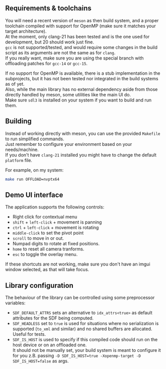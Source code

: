 ## Requirements & toolchains

You will need a recent version of `meson` as then build system, and a proper toolchain compiled with support for OpenMP (make sure it matches your target architecture).  
At the moment, only clang-21 has been tested and is the one used for development, but 20 should work just fine.  
`gcc` is not supported/tested, and would require some changes in the build script as its arguments are not the same as for `clang`.  
If you really want, make sure you are using the special branch with offloading patches for `gcc-14` or `gcc-15`.  

If no support for OpenMP is available, there is a stub implementation in the subprojects, but it has not been tested nor integrated in the build systems as of yet.  
Also, while the main library has no external dependency aside from those directly handled by meson, some utilities like the main UI do.  
Make sure `sdl3` is installed on your system if you want to build and run them.

## Building

Instead of working directly with meson, you can use the provided `Makefile` to run simplified commands.  
Just remember to configure your environment based on your needs/machine.  
If you don't have `clang-21` installed you might have to change the default `platform` file.

For example, on my system:

```bash
make run OFFLOAD=nvptx64
```

## Demo UI interface

The application supports the following controls:
- Right click for contextual menu
- `shift` + `left-click` + movement is panning
- `ctrl` + `left-click` + movement is rotating
- `middle-click` to set the pivot point
- `scroll` to move in or out.
- Numpad digits to rotate at fixed positions.
- `home` to reset all camera tranforms.
- `esc` to toggle the overlay menu.

If these shortcuts are not working, make sure you don't have an imgui window selected, as that will take focus.

## Library configuration

The behaviour of the library can be controlled using some preprocessor variables:
- `SDF_DEFAULT_ATTRS` sets an alternative to `idx_attrs<true>` as default attributes for the SDF being computed.
- `SDF_HEADLESS` set to `true` is used for situations where no serialization is supported (`to_xml` and similar) and no shared buffers are allocated. Useful for tests.
- `SDF_IS_HOST` is used to specify if this compiled code should run on the host device or on an offloaded one.  
  It should not be manually set, your build system is meant to configure it for you z.B. passing `-D SDF_IS_HOST=true -Xopenmp-target -D SDF_IS_HOST=false` as args.